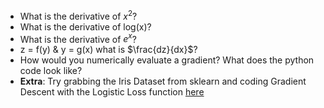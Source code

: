 * What is the derivative of $x^{2}$?
* What is the derivative of log(x)?
* What is the derivative of $e^{x}$?
* z = f(y) & y = g(x) what is $\frac{dz}{dx}$?
* How would you numerically evaluate a gradient? What does the python code look like?
* **Extra**: Try grabbing the Iris Dataset from sklearn and coding Gradient Descent with the Logistic Loss function [here](https://en.wikipedia.org/wiki/Loss_functions_for_classification)
